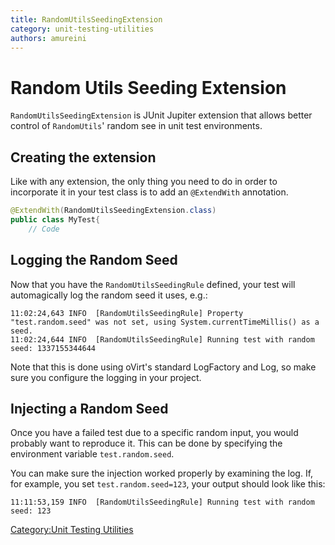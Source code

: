 ```yaml
---
title: RandomUtilsSeedingExtension
category: unit-testing-utilities
authors: amureini
---
```


# Random Utils Seeding Extension

`RandomUtilsSeedingExtension` is JUnit Jupiter extension that allows better control of `RandomUtils`' random see in unit test environments.

## Creating the extension

Like with any extension, the only thing you need to do in order to incorporate it in your test class is to add an `@ExtendWith` annotation.

```java
@ExtendWith(RandomUtilsSeedingExtension.class)
public class MyTest{
    // Code
```

## Logging the Random Seed

Now that you have the `RandomUtilsSeedingRule` defined, your test will automagically log the random seed it uses, e.g.:

    11:02:24,643 INFO  [RandomUtilsSeedingRule] Property "test.random.seed" was not set, using System.currentTimeMillis() as a seed.
    11:02:24,644 INFO  [RandomUtilsSeedingRule] Running test with random seed: 1337155344644

Note that this is done using oVirt's standard LogFactory and Log, so make sure you configure the logging in your project.

## Injecting a Random Seed

Once you have a failed test due to a specific random input, you would probably want to reproduce it. This can be done by specifying the environment variable `test.random.seed`.

You can make sure the injection worked properly by examining the log. If, for example, you set `test.random.seed=123`, your output should look like this:

    11:11:53,159 INFO  [RandomUtilsSeedingRule] Running test with random seed: 123

[Category:Unit Testing Utilities](/develop/dev-process/unit-testing-utilities/)
